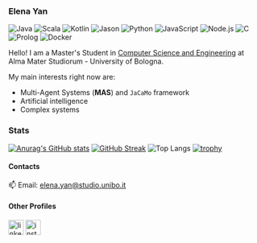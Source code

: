 ### Elena Yan

<!--
**yan-elena/yan-elena** is a ✨ _special_ ✨ repository because its `README.md` (this file) appears on your GitHub profile.

Here are some ideas to get you started:

- 🔭 I’m currently working on ...
- 🌱 I’m currently learning ...
- 👯 I’m looking to collaborate on ...
- 🤔 I’m looking for help with ...
- 💬 Ask me about ...
- 📫 How to reach me: ...
- 😄 Pronouns: ...
- ⚡ Fun fact: ...
-->

![Java](https://img.shields.io/badge/Java-Fluent-red)
![Scala](https://img.shields.io/badge/Scala-Good-Green)
![Kotlin](https://img.shields.io/badge/Kotlin-Good-Green)
![Jason](https://img.shields.io/badge/Jason-Good-Green)
![Python](https://img.shields.io/badge/Python-Good-Green)
![JavaScript](https://img.shields.io/badge/JavaScript-Good-Green)
![Node.js](https://img.shields.io/badge/Node.js-Good-Green)
![C](https://img.shields.io/badge/C-Intermediate-blue)
![Prolog](https://img.shields.io/badge/Prolog-Intermediate-blue)
![Docker](https://img.shields.io/badge/Docker-Intermediate-blue)

Hello! I am a Master's Student in [Computer Science and Engineering](https://corsi.unibo.it/2cycle/ComputerScienceEngineering) at Alma Mater Studiorum - University of Bologna.

My main interests right now are:
- Multi-Agent Systems (**MAS**) and `JaCaMo` framework
- Artificial intelligence
- Complex systems

### Stats

[![Anurag's GitHub stats](https://github-readme-stats.vercel.app/api?username=yan-elena)](https://github.com/anuraghazra/github-readme-stats)
[![GitHub Streak](https://github-readme-streak-stats.herokuapp.com?user=yan-elena)](https://git.io/streak-stats)
![Top Langs](https://github-readme-stats.vercel.app/api/top-langs/?username=yan-elena&layout=compact&hide_border=true)
[![trophy](https://github-profile-trophy.vercel.app/?username=yan-elena&row=1)](https://github.com/ryo-ma/github-profile-trophy)

#### Contacts
📫 Email: elena.yan@studio.unibo.it

#### Other Profiles
<a href="https://www.linkedin.com/in/elena-yan-711603271"/><img src="https://www.vectorlogo.zone/logos/linkedin/linkedin-icon.svg" width="30px" alt="linkedin"></a>
<a href="https://www.instagram.com/yannnele/"><img src="https://www.vectorlogo.zone/logos/instagram/instagram-icon.svg" width="30px" alt="instagram"></a>
